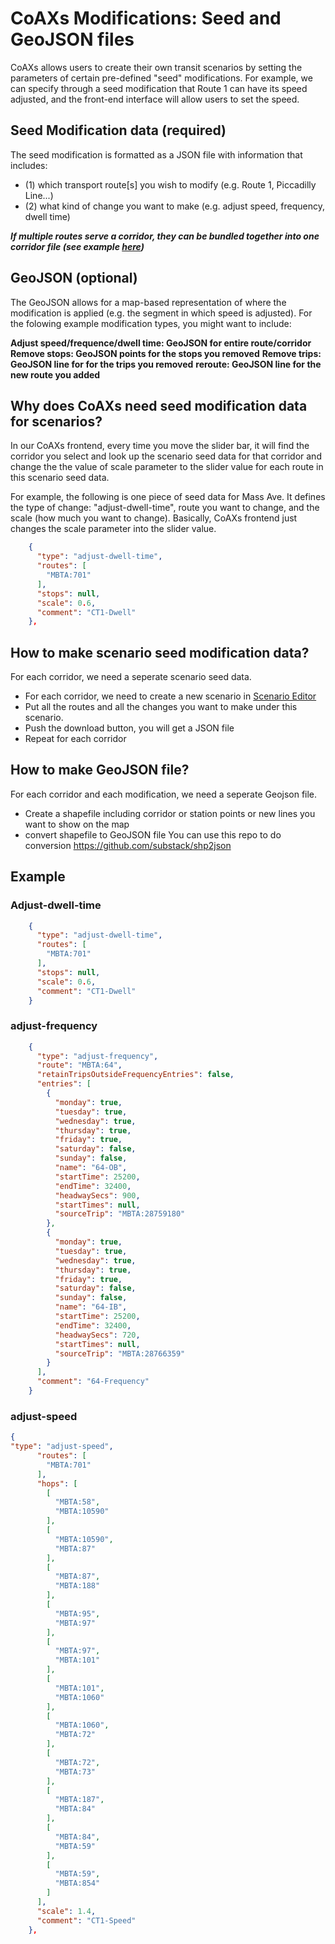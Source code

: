 # CoAXs Modifications: Seed and GeoJSON files

CoAXs allows users to create their own transit scenarios by setting the parameters of certain pre-defined "seed" modifications.  For example, we can specify through a seed modification that Route 1 can have its speed adjusted, and the front-end interface will allow users to set the speed.
   
## Seed Modification data (required)
The seed modification is formatted as a JSON file with information that includes:
- (1) which transport route[s] you wish to modify (e.g. Route 1, Piccadilly Line...) 
- (2) what kind of change you want to make (e.g. adjust speed, frequency, dwell time)
 
***If multiple routes serve a corridor, they can be bundled together into one corridor file (see example [here](https://github.com/mitTransportAnalyst/Scenario-seed-data-documentation/blob/master/Mass%20Ave%20seed%20data.json))***

## GeoJSON (optional)
The GeoJSON allows for a map-based representation of where the modification is applied (e.g. the segment in which speed is adjusted).  For the folowing example modification types, you might want to include:

**Adjust speed/frequence/dwell time: GeoJSON for entire route/corridor**
**Remove stops: GeoJSON points for the stops you removed**
**Remove trips: GeoJSON line for for the trips you removed**
**reroute: GeoJSON line for the new route you added**

## Why does CoAXs need seed modification data for scenarios?
In our CoAXs frontend, every time you move the slider bar, it will find the corridor you select and look up the scenario seed data for that corridor and change the the value of scale parameter to the slider value for each route in this scenario seed data.   

For example, the following is one piece of seed data for Mass Ave. It defines the type of change: "adjust-dwell-time", route you want to change, and the scale (how much you want to change). Basically, CoAXs frontend just changes the scale parameter into the slider value. 

```json
    {
      "type": "adjust-dwell-time",
      "routes": [
        "MBTA:701"
      ],
      "stops": null,
      "scale": 0.6,
      "comment": "CT1-Dwell"
    },
```

## How to make scenario seed modification data?
For each corridor, we need a seperate scenario seed data. 
- For each corridor, we need to create a new scenario in [Scenario Editor](https://github.com/conveyal/analysis-ui)
- Put all the routes and all the changes you want to make under this scenario. 
- Push the download button, you will get a JSON file
- Repeat for each corridor

## How to make GeoJSON file?
For each corridor and each modification, we need a seperate Geojson file. 
- Create a shapefile including corridor or station points or new lines you want to show on the map
- convert shapefile to GeoJSON file
You can use this repo to do conversion https://github.com/substack/shp2json

## Example
### Adjust-dwell-time
```json
    {
      "type": "adjust-dwell-time",
      "routes": [
        "MBTA:701"
      ],
      "stops": null,
      "scale": 0.6,
      "comment": "CT1-Dwell"
    }
```
### adjust-frequency
```json
    {
      "type": "adjust-frequency",
      "route": "MBTA:64",
      "retainTripsOutsideFrequencyEntries": false,
      "entries": [
        {
          "monday": true,
          "tuesday": true,
          "wednesday": true,
          "thursday": true,
          "friday": true,
          "saturday": false,
          "sunday": false,
          "name": "64-OB",
          "startTime": 25200,
          "endTime": 32400,
          "headwaySecs": 900,
          "startTimes": null,
          "sourceTrip": "MBTA:28759180"
        },
        {
          "monday": true,
          "tuesday": true,
          "wednesday": true,
          "thursday": true,
          "friday": true,
          "saturday": false,
          "sunday": false,
          "name": "64-IB",
          "startTime": 25200,
          "endTime": 32400,
          "headwaySecs": 720,
          "startTimes": null,
          "sourceTrip": "MBTA:28766359"
        }
      ],
      "comment": "64-Frequency"
    }
```

### adjust-speed
```json
{
"type": "adjust-speed",
      "routes": [
        "MBTA:701"
      ],
      "hops": [
        [
          "MBTA:58",
          "MBTA:10590"
        ],
        [
          "MBTA:10590",
          "MBTA:87"
        ],
        [
          "MBTA:87",
          "MBTA:188"
        ],
        [
          "MBTA:95",
          "MBTA:97"
        ],
        [
          "MBTA:97",
          "MBTA:101"
        ],
        [
          "MBTA:101",
          "MBTA:1060"
        ],
        [
          "MBTA:1060",
          "MBTA:72"
        ],
        [
          "MBTA:72",
          "MBTA:73"
        ],
        [
          "MBTA:187",
          "MBTA:84"
        ],
        [
          "MBTA:84",
          "MBTA:59"
        ],
        [
          "MBTA:59",
          "MBTA:854"
        ]
      ],
      "scale": 1.4,
      "comment": "CT1-Speed"
    },
```



